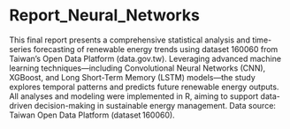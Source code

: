 # Report_Neural_Networks
This final report presents a comprehensive statistical analysis and time-series forecasting of renewable energy trends using dataset 160060 from Taiwan’s Open Data Platform (data.gov.tw). Leveraging advanced machine learning techniques—including Convolutional Neural Networks (CNN), XGBoost, and Long Short-Term Memory (LSTM) models—the study explores temporal patterns and predicts future renewable energy outputs. All analyses and modeling were implemented in R, aiming to support data-driven decision-making in sustainable energy management.
Data source: Taiwan Open Data Platform (dataset 160060).
